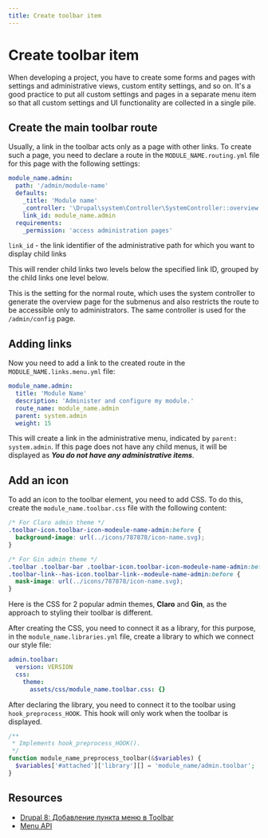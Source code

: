 ```yaml
---
title: Create toolbar item
---
```


# Create toolbar item

When developing a project, you have to create some forms and pages with settings
and administrative views, custom entity settings, and so on. It's a good
practice to put all custom settings and pages in a separate menu item so that
all custom settings and UI functionality are collected in a single pile.

## Create the main toolbar route

Usually, a link in the toolbar acts only as a page with other links. To create
such a page, you need to declare a route in the `MODULE_NAME.routing.yml` file
for this page with the following settings:

```yml
module_name.admin:
  path: '/admin/module-name'
  defaults:
    _title: 'Module name'
    _controller: '\Drupal\system\Controller\SystemController::overview'
    link_id: module_name.admin
  requirements:
    _permission: 'access administration pages'
```

`link_id` - the link identifier of the administrative path for which you want to
display child links

This will render child links two levels below the specified link ID, grouped by
the child links one level below.

This is the setting for the normal route, which uses the system controller to
generate the overview page for the submenus and also restricts the route to be
accessible only to administrators. The same controller is used for the
`/admin/config` page.

## Adding links

Now you need to add a link to the created route in the
`MODULE_NAME.links.menu.yml` file:

```yml
module_name.admin:
  title: 'Module Name'
  description: 'Administer and configure my module.'
  route_name: module_name.admin
  parent: system.admin
  weight: 15
```

This will create a link in the administrative menu, indicated by
`parent: system.admin`. If this page does not have any child menus, it will be
displayed as **_You do not have any administrative items_**.

## Add an icon

To add an icon to the toolbar element, you need to add CSS. To do this, create
the `module_name.toolbar.css` file with the following content:

```css
/* For Claro admin theme */
.toolbar-icon.toolbar-icon-modeule-name-admin:before {
  background-image: url(../icons/787878/icon-name.svg);
}

/* For Gin admin theme */
.toolbar .toolbar-bar .toolbar-icon.toolbar-icon-modeule-name-admin:before,
.toolbar-link--has-icon.toolbar-link--modeule-name-admin:before {
  mask-image: url(../icons/787878/icon-name.svg);
}
```

Here is the CSS for 2 popular admin themes, **Claro** and **Gin**, as the
approach to styling their toolbar is different.

After creating the CSS, you need to connect it as a library, for this purpose,
in the `module_name.libraries.yml` file, create a library to which we connect
our style file:

```yml
admin.toolbar:
  version: VERSION
  css:
    theme:
      assets/css/module_name.toolbar.css: {}
```

After declaring the library, you need to connect it to the toolbar using
`hook_preprocess_HOOK`. This hook will only work when the toolbar is displayed.

```php
/**
 * Implements hook_preprocess_HOOK().
 */
function module_name_preprocess_toolbar(&$variables) {
  $variables['#attached']['library'][] = 'module_name/admin.toolbar';
}
```

## Resources

- [Drupal 8: Добавление пункта меню в Toolbar](//niklan.net/blog/138)
- [Menu API](./index.md)
